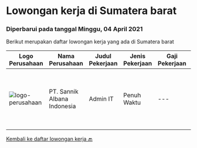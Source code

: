 
  # Lowongan kerja di Sumatera barat

  ### Diperbarui pada tanggal Minggu, 04 April 2021

  Berikut merupakan daftar lowongan kerja yang ada di Sumatera barat

  |Logo Perusahaan | Nama Perusahaan | Judul Pekerjaan | Jenis Pekerjaan | Gaji Pekerjaan | Lokasi | Deskripsi | Tanggal diunggah | Pranala |
  | -------------- | --------------- | --------------- | --------- | --------- | -------------- | ------- | ----------- | ----------- |
  |![logo-perusahaan](https://image-service-cdn.seek.com.au/8adc79bf25f3030aaac1afdb0d571d1be51aabf7/ee4dce1061f3f616224767ad58cb2fc751b8d2dc)|PT. Sannik Albana Indonesia|Admin IT|Penuh Waktu|---|Padang|Admin ITPT SANNIK ALBANA INDONESIA Persyaratan: Usia maksimal 27 tahun Pendidikan minimal D3 Teknologi Sistem Informasi, IPK minimal 3.00 Pengalaman...|Senin, 15 Maret 2021|https://www.jobstreet.co.id/id/job/admin-it-3481845?token=0~ffea24b3-d4b3-4068-b714-7a9cf8832e9e&sectionRank=1&jobId=jobstreet-id-job-3481845|


  [Kembali ke daftar lowongan kerja 🔙](../README.md#daftar-lowongan-kerja)
  